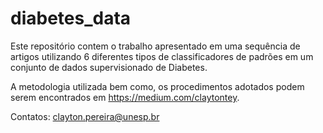 # diabetes_data

Este repositório contem o trabalho apresentado em uma sequência de artigos utilizando 6 diferentes tipos de classificadores de padrões em um conjunto de dados supervisionado de Diabetes.

A metodologia utilizada bem como, os procedimentos adotados podem serem encontrados em https://medium.com/claytontey.

Contatos: clayton.pereira@unesp.br


